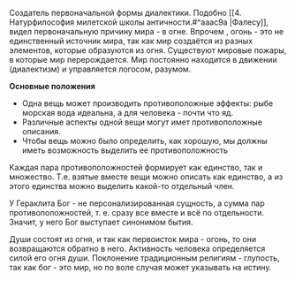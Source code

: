 Создатель первоначальной формы диалектики. 
Подобно [[4. Натурфилософия милетской школы античности.#^aaac9a |Фалесу]], видел первоначальную причину мира - в огне. Впрочем , огонь - это не единственный источник мира, так как мир создаётся из разных элементов, которые образуются из огня. Существуют мировые пожары, в которые мир перерождается. Мир постоянно находится в движении (диалектизм) и управляется логосом, разумом.

**Основные положения**
- Одна вещь может производить противоположные эффекты: рыбе морская вода идеальна, а для человека - почти что яд. 
- Различные аспекты одной вещи могут имет противоположные описания.
- Чтобы вещь можно было определить, как хорошую, мы должны иметь возможность выделить ее противоположность

Каждая пара противоположностей формирует как единство, так и множество. Т.е. взятые вместе вещи можно описать как единство, а из этого единства можно выделить какой-то отдельный член.

У Гераклита Бог - не персонализированная сущность, а сумма пар противоположностей, т. е. сразу все вместе и всё по отдельности. Значит, у него Бог выступает синонимом бытия.

Души состоят из огня, и так как первоисток мира - огонь, то они возвращаются обратно в него. Активность человека определяется силой его огня души. 
Поклонение традиционным религиям - глупость, так как бог - это мир, но по воле случая может указывать на истину.


